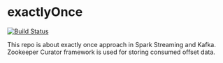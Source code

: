 # exactlyOnce

[![Build Status](https://travis-ci.org/sskapci/exactlyOnce.svg?branch=master)](https://travis-ci.org/sskapci/exactlyOnce)

This repo is about exactly once approach in Spark Streaming and Kafka. Zookeeper Curator framework is used for storing consumed offset data.

